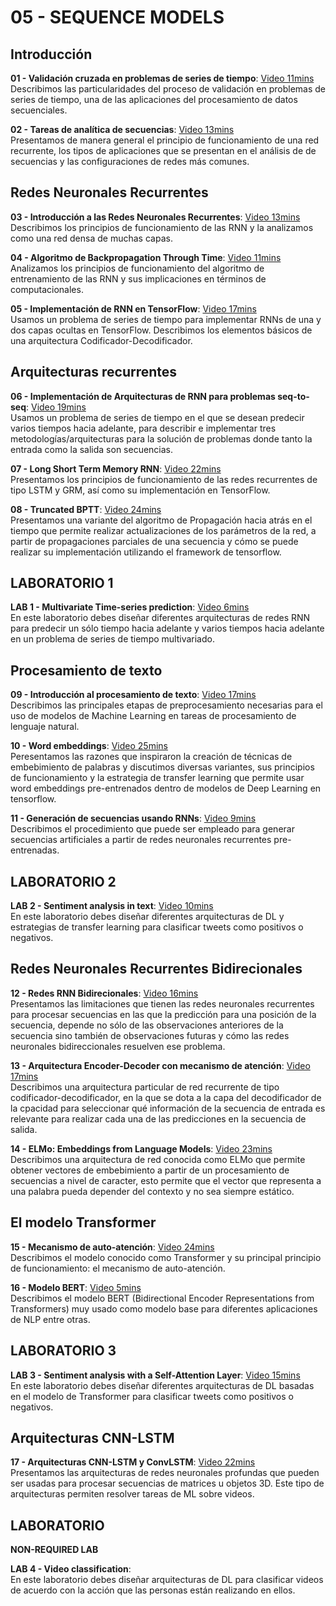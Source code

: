 # 05 - SEQUENCE MODELS

## Introducción

**01 - Validación cruzada en problemas de series de tiempo**: [Video 11mins](https://youtu.be/w8xfaSksicQ)<br/> Describimos las particularidades del proceso de validación en problemas de series de tiempo, una de las aplicaciones del procesamiento de datos secuenciales.

**02 - Tareas de analítica de secuencias**: [Video 13mins](https://youtu.be/xTxLaCqUbBk)<br/>Presentamos de manera general el principio de funcionamiento de una red recurrente, los tipos de aplicaciones que se presentan en el análisis de de secuencias y las configuraciones de redes más comunes.

## Redes Neuronales Recurrentes

**03 - Introducción a las Redes Neuronales Recurrentes**: [Video 13mins](https://youtu.be/n5ropbj3lno)<br/>  Describimos los principios de funcionamiento de las RNN y la analizamos como una red densa de muchas capas.

**04 - Algoritmo de Backpropagation Through Time**: [Video 11mins](https://youtu.be/UiUSgNIvev8)<br/>  Analizamos los principios de funcionamiento del algoritmo de entrenamiento de las RNN y sus implicaciones en términos de computacionales.

**05 - Implementación de RNN en TensorFlow**: [Video 17mins](https://youtu.be/YLeoRmmYmq4)<br/> Usamos un problema de series de tiempo para implementar RNNs de una y dos capas ocultas en TensorFlow. Describimos los elementos básicos de una arquitectura Codificador-Decodificador.

## Arquitecturas recurrentes

**06 - Implementación de Arquitecturas de RNN para problemas seq-to-seq**: [Video 19mins](https://youtu.be/jitQc7YusUA)<br/>  Usamos un problema de series de tiempo en el que se desean predecir varios tiempos hacia adelante, para describir e implementar tres metodologías/arquitecturas para la solución de problemas donde tanto la entrada como la salida son secuencias.

**07 - Long Short Term Memory RNN**: [Video 22mins](https://youtu.be/jVei1bWFXMc)<br/> Presentamos los principios de funcionamiento de las redes recurrentes de tipo LSTM y GRM, así como su implementación en TensorFlow.

**08 - Truncated BPTT**: [Video 24mins](https://youtu.be/oSVbUKl2nYQ) <br/> Presentamos una variante del algoritmo de Propagación hacia atrás en el tiempo que permite realizar actualizaciones de los parámetros de la red, a partir de propagaciones parciales de una secuencia y cómo se puede realizar su implementación utilizando el framework de tensorflow.

## LABORATORIO 1

**LAB 1 - Multivariate Time-series prediction**: [Video 6mins](https://youtu.be/oK4pDy7Q1MQ) <br/>En este laboratorio debes diseñar diferentes arquitecturas de redes RNN para predecir un sólo tiempo hacia adelante y varios tiempos hacia adelante en un problema de series de tiempo multivariado.

## Procesamiento de texto

**09 - Introducción al procesamiento de texto**: [Video 17mins](https://youtu.be/IwEPJQEX-lc) <br/> Describimos las principales etapas de preprocesamiento necesarias para el uso de modelos de Machine Learning en tareas de procesamiento de lenguaje natural.

**10 - Word embeddings**: [Video 25mins](https://youtu.be/lqXdZOq9U_0) <br/> Peresentamos las razones que inspiraron la creación de técnicas de embebimiento de palabras y discutimos diversas variantes, sus principios de funcionamiento y la estrategia de transfer learning que permite usar word embeddings pre-entrenados dentro de modelos de Deep Learning en tensorflow.

**11 - Generación de secuencias usando RNNs**: [Video 9mins](https://youtu.be/VSswvuwTz-g) <br/> Describimos el procedimiento que puede ser empleado para generar secuencias artificiales a partir de redes neuronales recurrentes pre-entrenadas.

## LABORATORIO 2

**LAB 2 - Sentiment analysis in text**: [Video 10mins](https://youtu.be/tUkhHJTvE-o) <br/>En este laboratorio debes diseñar diferentes arquitecturas de DL y estrategias de transfer learning para clasificar tweets como positivos o negativos.

## Redes Neuronales Recurrentes Bidirecionales

**12 - Redes RNN Bidirecionales**: [Video 16mins](https://youtu.be/GneNfVlNq8E) <br/> Presentamos las limitaciones que tienen las redes neuronales recurrentes para procesar secuencias en las que la predicción para una posición de la secuencia, depende no sólo de las observaciones anteriores de la secuencia sino también de observaciones futuras y cómo las redes neuronales bidireccionales resuelven ese problema.

**13 - Arquitectura Encoder-Decoder con mecanismo de atención**: [Video 17mins](https://youtu.be/XsgF5bFWcew) <br/> Describimos una arquitectura particular de red recurrente de tipo codificador-decodificador, en la que se dota a la capa del decodificador de la cpacidad para seleccionar qué información de la secuencia de entrada es relevante para realizar cada una de las predicciones en la secuencia de salida.

**14 - ELMo: Embeddings from Language Models**: [Video 23mins](https://youtu.be/GC9zr2wPtZo) <br/> Describimos una arquitectura de red conocida como ELMo que permite obtener vectores de embebimiento a partir de un procesamiento de secuencias a nivel de caracter, esto permite que el vector que representa a una palabra pueda depender del contexto y no sea siempre estático.

## El modelo Transformer

**15 - Mecanismo de auto-atención**: [Video 24mins](https://youtu.be/p727fQCrw9c) <br/> Describimos el modelo conocido como Transformer y su principal principio de funcionamiento: el mecanismo de auto-atención.

**16 - Modelo BERT**: [Video 5mins](https://youtu.be/XTtcdIXskvY) <br/> Describimos el modelo BERT (Bidirectional Encoder Representations from Transformers) muy usado como modelo base para diferentes aplicaciones de NLP entre otras.

## LABORATORIO 3

**LAB 3 - Sentiment analysis with a Self-Attention Layer**: [Video 15mins](https://youtu.be/gvgjpkCAJcs) <br/>En este laboratorio debes diseñar diferentes arquitecturas de DL basadas en el modelo de Transformer para clasificar tweets como positivos o negativos.

## Arquitecturas CNN-LSTM

**17 - Arquitecturas CNN-LSTM y ConvLSTM**: [Video 22mins](https://youtu.be/deVW91RR_lQ) <br/> Presentamos las arquitecturas de redes neuronales profundas que pueden ser usadas para procesar secuencias de matrices u objetos 3D. Este tipo de arquitecturas permiten resolver tareas de ML sobre videos.

## LABORATORIO

**NON-REQUIRED LAB**

**LAB 4 - Video classification**: <br/>En este laboratorio debes diseñar arquitecturas de DL para clasificar videos de acuerdo con la acción que las personas están realizando en ellos. 
